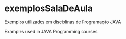 # exemplosSalaDeAula
Exemplos utilizados em disciplinas de Programação JAVA

Examples used in JAVA Programming courses
